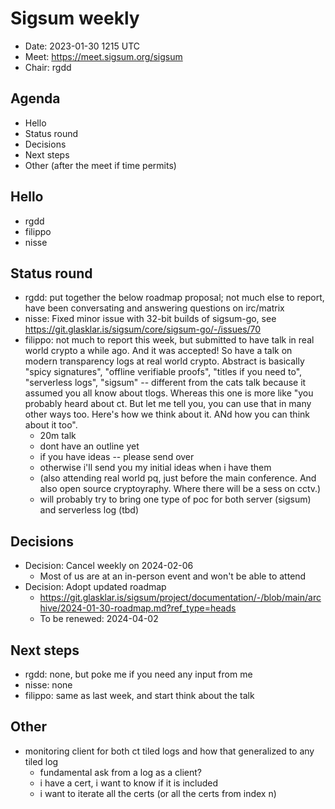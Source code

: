 # Sigsum weekly

- Date: 2023-01-30 1215 UTC
- Meet: https://meet.sigsum.org/sigsum
- Chair: rgdd

## Agenda

- Hello
- Status round
- Decisions
- Next steps
- Other (after the meet if time permits)

## Hello

- rgdd
- filippo
- nisse

## Status round

- rgdd: put together the below roadmap proposal; not much else to report, have
  been conversating and answering questions on irc/matrix
- nisse: Fixed minor issue with 32-bit builds of sigsum-go, see
  https://git.glasklar.is/sigsum/core/sigsum-go/-/issues/70
- filippo: not much to report this week, but submitted to have talk in real
  world crypto a while ago. And it was accepted! So have a talk on modern
  transparency logs at real world crypto. Abstract is basically "spicy
  signatures", "offline verifiable proofs", "titles if you need to", "serverless
  logs", "sigsum" -- different from the cats talk because it assumed you all
  know about tlogs. Whereas this one is more like "you probably heard about ct.
  But let me tell you, you can use that in many other ways too. Here's how we
  think about it. ANd how you can think about it too".
  - 20m talk
  - dont have an outline yet
  - if you have ideas -- please send over
  - otherwise i'll send you my initial ideas when i have them
  - (also attending real world pq, just before the main conference. And also
    open source cryptoyraphy. Where there will be a sess on cctv.)
  - will probably try to bring one type of poc for both server (sigsum) and
    serverless log (tbd)

## Decisions

- Decision: Cancel weekly on 2024-02-06
  - Most of us are at an in-person event and won't be able to attend
- Decision: Adopt updated roadmap
  - https://git.glasklar.is/sigsum/project/documentation/-/blob/main/archive/2024-01-30-roadmap.md?ref_type=heads
  - To be renewed: 2024-04-02

## Next steps

- rgdd: none, but poke me if you need any input from me
- nisse: none
- filippo: same as last week, and start think about the talk

## Other

- monitoring client for both ct tiled logs and how that generalized to any tiled
  log
  - fundamental ask from a log as a client?
  - i have a cert, i want to know if it is included
  - i want to iterate all the certs (or all the certs from index n)
